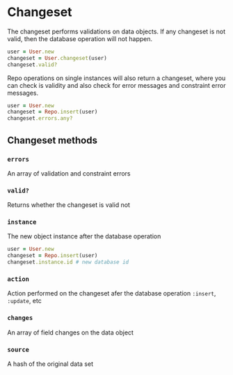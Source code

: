 # Changeset

The changeset performs validations on data objects.  If any changeset is not valid, then the database operation will not happen.

```ruby
user = User.new
changeset = User.changeset(user)
changeset.valid?
```

Repo operations on single instances will also return a changeset, where you can check is validity and also check for error messages and constraint error messages.

```ruby
user = User.new
changeset = Repo.insert(user)
changeset.errors.any?
```

## Changeset methods

### `errors`

An array of validation and constraint errors

### `valid?`

Returns whether the changeset is valid not

### `instance`

The new object instance after the database operation

```ruby
user = User.new
changeset = Repo.insert(user)
changeset.instance.id # new database id
```

### `action`

Action performed on the changeset afer the database operation `:insert`, `:update`, etc

### `changes`

An array of field changes on the data object

### `source`

A hash of the original data set

